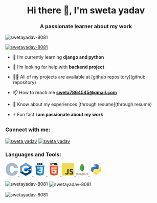 <h1 align="center">Hi there 👋, I'm sweta yadav</h1>
<h3 align="center">A passionate learner about my work</h3>

<p align="left"> <img src="https://komarev.com/ghpvc/?username=swetayadav-8081&label=Profile%20views&color=0e75b6&style=flat" alt="swetayadav-8081" /> </p>

<p align="left"> <a href="https://github.com/ryo-ma/github-profile-trophy"><img src="https://github-profile-trophy.vercel.app/?username=swetayadav-8081" alt="swetayadav-8081" /></a> </p>

- 🌱 I’m currently learning **django and python**

- 🤝 I’m looking for help with **backend project**

- 👨‍💻 All of my projects are available at [github repository](github repository)

- 📫 How to reach me **sweta7864545@gmail.com**

- 📄 Know about my experiences [through resume](through resume)

- ⚡ Fun fact **I am passionate about my work**

<h3 align="left">Connect with me:</h3>
<p align="left">
<a href="https://twitter.com/sweta yadav" target="blank"><img align="center" src="https://raw.githubusercontent.com/rahuldkjain/github-profile-readme-generator/master/src/images/icons/Social/twitter.svg" alt="sweta yadav" height="30" width="40" /></a>
<a href="https://linkedin.com/in/sweta yadav" target="blank"><img align="center" src="https://raw.githubusercontent.com/rahuldkjain/github-profile-readme-generator/master/src/images/icons/Social/linked-in-alt.svg" alt="sweta yadav" height="30" width="40" /></a>
</p>

<h3 align="left">Languages and Tools:</h3>
<p align="left"> <a href="https://www.cprogramming.com/" target="_blank" rel="noreferrer"> <img src="https://raw.githubusercontent.com/devicons/devicon/master/icons/c/c-original.svg" alt="c" width="40" height="40"/> </a> <a href="https://www.w3schools.com/cpp/" target="_blank" rel="noreferrer"> <img src="https://raw.githubusercontent.com/devicons/devicon/master/icons/cplusplus/cplusplus-original.svg" alt="cplusplus" width="40" height="40"/> </a> <a href="https://www.w3schools.com/css/" target="_blank" rel="noreferrer"> <img src="https://raw.githubusercontent.com/devicons/devicon/master/icons/css3/css3-original-wordmark.svg" alt="css3" width="40" height="40"/> </a> <a href="https://www.w3.org/html/" target="_blank" rel="noreferrer"> <img src="https://raw.githubusercontent.com/devicons/devicon/master/icons/html5/html5-original-wordmark.svg" alt="html5" width="40" height="40"/> </a> <a href="https://developer.mozilla.org/en-US/docs/Web/JavaScript" target="_blank" rel="noreferrer"> <img src="https://raw.githubusercontent.com/devicons/devicon/master/icons/javascript/javascript-original.svg" alt="javascript" width="40" height="40"/> </a> <a href="https://www.mongodb.com/" target="_blank" rel="noreferrer"> <img src="https://raw.githubusercontent.com/devicons/devicon/master/icons/mongodb/mongodb-original-wordmark.svg" alt="mongodb" width="40" height="40"/> </a> <a href="https://www.python.org" target="_blank" rel="noreferrer"> <img src="https://raw.githubusercontent.com/devicons/devicon/master/icons/python/python-original.svg" alt="python" width="40" height="40"/> </a> </p>

<p><img align="left" src="https://github-readme-stats.vercel.app/api/top-langs?username=swetayadav-8081&show_icons=true&locale=en&layout=compact" alt="swetayadav-8081" /></p>

<p>&nbsp;<img align="center" src="https://github-readme-stats.vercel.app/api?username=swetayadav-8081&show_icons=true&locale=en" alt="swetayadav-8081" /></p>

<p><img align="center" src="https://github-readme-streak-stats.herokuapp.com/?user=swetayadav-8081&" alt="swetayadav-8081" /></p>


